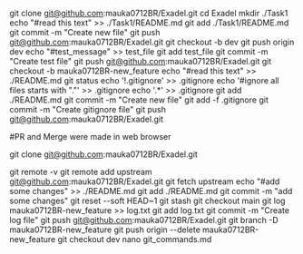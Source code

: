 git clone git@github.com:mauka0712BR/Exadel.git
cd Exadel
mkdir ./Task1
echo "#read this text" >> ./Task1/README.md
git add ./Task1/README.md
git commit -m "Create new file"
git push git@github.com:mauka0712BR/Exadel.git
git checkout -b dev
git push origin dev
echo "#test_message" >> test_file
git add test_file
git commit -m "Create test file"
git push git@github.com:mauka0712BR/Exadel.git
git checkout -b mauka0712BR-new_feature
echo "#read this text" >> ./README.md
git status
echo '!.gitignore' >> .gitignore
echo '#ignore all files starts with "."' >> .gitignore
echo '.*' >> .gitignore
git add ./README.md
git commit -m "Create new file"
git add -f .gitignore
git commit -m "Create gitignore file"
git push git@github.com:mauka0712BR/Exadel.git

#PR and Merge were made in web browser

git clone git@github.com:mauka0712BR/Exadel.git

git remote -v
git remote add upstream git@github.com:mauka0712BR/Exadel.git
git fetch upstream
echo "#add some changes" >> ./README.md
git add ./README.md
git commit -m "add some changes"
git reset --soft HEAD~1
git stash
git checkout main
git log mauka0712BR-new_feature >> log.txt
git add log.txt
git commit -m "Create log file"
git push git@github.com:mauka0712BR/Exadel.git
git branch -D mauka0712BR-new_feature
git push origin --delete mauka0712BR-new_feature
git checkout dev
nano git_commands.md
